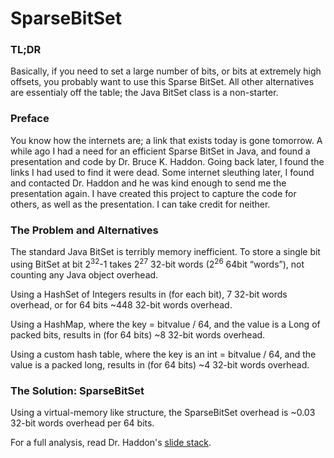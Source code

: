 SparseBitSet
============

### TL;DR
Basically, if you need to set a large number of bits, or bits at extremely high offsets, you probably want to use this 
Sparse BitSet.  All other alternatives are essentialy off the table; the Java BitSet class is a non-starter.

### Preface
You know how the internets are; a link that exists today is gone tomorrow.  A while ago I had a need for an efficient
Sparse BitSet in Java, and found a presentation and code by Dr. Bruce K. Haddon.  Going back later, I found the links
I had used to find it were dead.  Some internet sleuthing later, I found and contacted Dr. Haddon and he was kind enough
to send me the presentation again.  I have created this project to capture the code for others, as well as the
presentation.  I can take credit for neither.

### The Problem and Alternatives
The standard Java BitSet is terribly memory inefficient.  To store a single bit using BitSet at bit 2<sup>32</sup>-1 takes
2<sup>27</sup> 32-bit words (2<sup>26</sup> 64bit “words”), not counting any Java object overhead.

Using a HashSet of Integers results in (for each bit), 7 32-bit words overhead, or for 64 bits ~448 32-bit words overhead.

Using a HashMap, where the key = bitvalue / 64, and the value is a Long of packed bits, results in (for 64 bits)
~8 32-bit words overhead.

Using a custom hash table, where the key is an int = bitvalue / 64, and the value is a packed long, results in (for 64 bits)
~4 32-bit words overhead.

### The Solution: SparseBitSet
Using a virtual-memory like structure, the SparseBitSet overhead is ~0.03 32-bit words overhead per 64 bits.

For a full analysis, read Dr. Haddon's [slide stack](https://github.com/brettwooldridge/SparseBitSet/blob/master/SparseBitSet.pdf).
